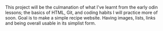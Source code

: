 This project will be the culmanation of what I've learnt from the early odin lessons; the basics of HTML, Git, and coding habits I will practice more of soon. 
Goal is to make a simple recipe website. Having images, lists, links and being overall usable in its simplist form. 




